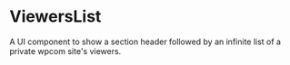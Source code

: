 ViewersList
===========

A UI component to show a section header followed by an infinite list of a private wpcom site's viewers.